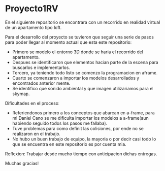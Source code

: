 # Proyecto1RV

En el siguiente repositorio se encontrara con un recorrido en realidad virtual de un apartamento tipo loft.

Para el desarrollo del proyecto se tuvieron que seguir una serie de pasos para poder llegar al momento actual que esta este repositorio:
- Primero se modelo el entorno 3D donde se haria el recorrido del apartamento.
- Despues se identificaron que elementos hacian parte de la escena para buscarlos e implementarlos.
- Tercero, ya teniendo todo listo se comenzo la programacion en aframe.
- Cuarto se comenzaron a importar los modelos desarrollados y encontrados anterior mente.
- Se identifico que sonido ambiental y que imagen utilizariamos para el skymap.

Dificultades en el proceso:
- Referiendonos primero a los conceptos que abarcan en a-frame, para mi Daniel Cano se me dificulta importar los modelos a a-frame(aun habiendo seguido todos los pasos me fallaba).
- Tuve problemas para como definit las colisiones, por ende no se realizaron en el trabajo.
- No hubo un buen trabajo de equipo, la mayoria o por decir casi todo lo que se encuentra en este repositorio es por cuenta mia.

Reflexion:
Trabajar desde mucho tiempo con anticipacion dichas entregas.

Muchas gracias!